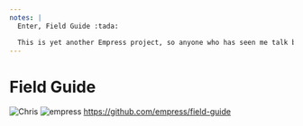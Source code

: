 ```yaml
---
notes: |
  Enter, Field Guide :tada:

  This is yet another Empress project, so anyone who has seen me talk before knows the drill. For anything empress you have a quick-start and a super-quick start that can get you up and running really quickly. I want to make this more about the documenetation so I’m going to try to set this up withotu any command line because that might be a bit tricky for someone who isn’t used to the modern web and command lines and build systems. Or to say that a different way, I don’t want lack of experience in that side of things to be a blocker to use this tool. So let’s set it up with our Super Quick Start button.
---
```


# Field Guide

![Chris](/images/field-guide.png) <!-- .element style="height: 500px; display: block; margin: 0 auto;" -->
![empress](/images/empress.png) <!-- .element style="position: absolute; top: 0; right: 140px" -->
https://github.com/empress/field-guide
